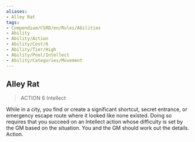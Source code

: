 ```yaml
---
aliases:
- Alley Rat
tags:
- Compendium/CSRD/en/Rules/Abilities
- Ability
- Ability/Action
- Ability/Cost/6
- Ability/Tier/High
- Ability/Pool/Intellect
- Ability/Categories/Movement
---
```


  
## Alley Rat  
>ACTION 6  Intellect  
  
While in a city, you find or create a significant shortcut, secret entrance, or emergency escape route where it looked like none existed. Doing so requires that you succeed on an Intellect action whose difficulty is set by the GM based on the situation. You and the GM should work out the details. Action.